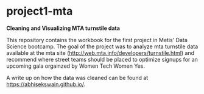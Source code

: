 # project1-mta
**Cleaning and Visualizing MTA turnstile data**  

This repository contains the workbook for the first project in Metis' Data Science bootcamp. The goal of the project was to analyze mta turnstile data available at the mta site (http://web.mta.info/developers/turnstile.html) and recommend where street teams should be placed to optimize signups for an upcoming gala orgainzed by Women Tech Women Yes. 

A write up on how the data was cleaned can be found at https://abhisekswain.github.io/.  

